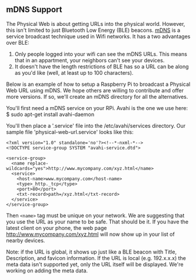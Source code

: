 ## mDNS Support

The Physical Web is about getting URLs into the physical world. However, this isn't limited to just Bluetooth Low Energy (BLE) beacons. [mDNS](http://en.wikipedia.org/wiki/Multicast_DNS) is a service broadcast technique used in Wifi networks. It has a two advantages over BLE: 

1. Only people logged into your wifi can see the mDNS URLs. This means that in an appartment, your neighbors can't see your devices.
2. It doesn't have the length restrictions of BLE has so a URL can be along as you'd like (well, at least up to 100 characters).

Below is an example of how to setup a Raspberry Pi to broadcast a Physical Web URL using mDNS. We hope others are willing to contribute and offer more versions. If so, we'll create an mDNS directory for all the alternatives.

You'll first need a mDNS service on your RPi. Avahi is the one we use here:
    $ sudo apt-get install avahi-daemon

You'll then place a '.service' file into the /etc/avahi/services directory. Our sample file 'physical-web-url.service' looks like this:

    <?xml version="1.0" standalone='no'?><!--*-nxml-*-->
    <!DOCTYPE service-group SYSTEM "avahi-service.dtd">

    <service-group>
      <name replace-wildcards="yes">http://www.mycompany.com/xyz.html</name>
      <service>
        <host-name>www.mycompany.com</host-name>
        <type>_http._tcp</type>
        <port>80</port>
        <txt-record>path=/xyz.html</txt-record>
      </service>
    </service-group>

Then `<name>` tag must be unique on your network. We are suggesting that you use the URL as your name to be safe. That should be it. If you have the latest client on your phone, the web page http://www.mycompany.com/xyz.html will now show up in your list of nearby devices.

Note: if the URL is global, it shows up just like a BLE beacon with Title, Description, and favicon information. If the URL is local (e.g. 192.x.x.x) the meta data isn't supported yet, only the URL itself will be displayed. We're working on adding the meta data.
